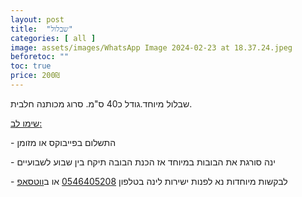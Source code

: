 ```yaml
---
layout: post
title:  "שבלול"
categories: [ all ]
image: assets/images/WhatsApp Image 2024-02-23 at 18.37.24.jpeg
beforetoc: ""
toc: true
price: 200₪
---
```


שבלול מיוחד.גודל כ40 ס"מ. סרוג מכותנה חלבית.

<p><u>שימו לב:</u></p>
<p>- התשלום בפייבוקס או מזומן</p>
<p>- ינה סורגת את הבובות במיוחד אז הכנת הבובה תיקח בין שבוע לשבועיים<br></p>
<p>- לבקשות מיוחדות נא לפנות ישירות לינה בטלפון <a href="tel:0546405208" target="_blank">0546405208</a> או ב<a href="https://wa.me/972546405208?text=שלום, בקשר לרעשן נעים לתינוקות נראה מעניין מאוד" target="_blank">ווטסאפ</a></p>